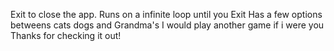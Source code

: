 Exit to close the app.
Runs on a infinite loop until you Exit
Has a few options betweens cats dogs and Grandma's
I would play another game if i were you
Thanks for checking it out!
